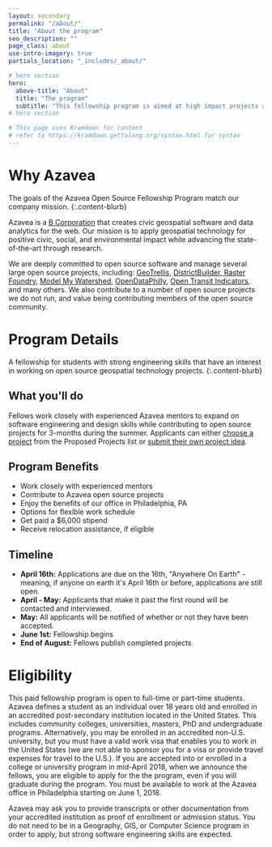 ```yaml
---
layout: secondary
permalink: "/about/"
title: "About the program"
seo_description: ""
page_class: about
use-intro-imagery: true
partials_location: "_includes/_about/"

# hero section
hero:
  above-title: "About"
  title: "The program"
  subtitle: "This fellowship program is aimed at high impact projects and open source contributions."
# hero section

# This page uses Kramdown for content
# refer to https://kramdown.gettalong.org/syntax.html for syntax
---
```


# Why Azavea
The goals of the Azavea Open Source Fellowship Program match our company mission.
{:.content-blurb}

Azavea is a <a href="http://www.bcorporation.net/community/azavea" target="_blank">B Corporation</a> that creates civic geospatial software and data analytics for the web. Our mission is to apply geospatial technology for positive civic, social, and environmental impact while advancing the state-of-the-art through research.

We are deeply committed to open source software and manage several large open source projects, including: <a href="https://geotrellis.io/" target="_blank">GeoTrellis</a>, <a href="http://www.districtbuilder.org/" target="_blank">DistrictBuilder, <a href="https://www.rasterfoundry.com/" target="_blank">Raster Foundry</a>, <a href="https://github.com/WikiWatershed/model-my-watershed" target="_blank">Model My Watershed</a>, <a href="https://www.opendataphilly.org/" target="_blank">OpenDataPhilly</a>, <a href="https://github.com/WorldBank-Transport/open-transit-indicators" target="_blank">Open Transit Indicators</a>, and many others. We also contribute to a number of open source projects we do not run, and value being contributing members of the open source community.

# Program Details
A fellowship for students with strong engineering skills that have an interest in working on open source geospatial technology projects.
{:.content-blurb}

## What you'll do
Fellows work closely with experienced Azavea mentors to expand on software engineering and design skills while contributing to open source projects for 3-months during the summer. Applicants can either <a href="#">choose a project</a> from the Proposed Projects list or <a href="#">submit their own project idea</a>.

## Program Benefits
- Work closely with experienced mentors
- Contribute to Azavea open source projects
- Enjoy the benefits of our office in Philadelphia, PA
- Options for flexible work schedule
- Get paid a $6,000 stipend
- Receive relocation assistance, if eligible

## Timeline
- **April 16th:** Applications are due on the 16th, "Anywhere On Earth" - meaning, if anyone on earth it's April 16th or before, applications are still open.
- **April - May:** Applicants that make it past the first round will be contacted and interviewed.
- **May:** All applicants will be notified of whether or not they have been accepted.
- **June 1st:** Fellowship begins
- **End of August:** Fellows publish completed projects

# Eligibility
This paid fellowship program is open to full-time or part-time students. Azavea defines a student as an individual over 18 years old and enrolled in an accredited post-secondary institution located in the United States. This includes community colleges, universities, masters, PhD and undergraduate programs. Alternatively, you may be enrolled in an accredited non-U.S. university, but you must have a valid work visa that enables you to work in the United States (we are not able to sponsor you for a visa or provide travel expenses for travel to the U.S.). If you are accepted into or enrolled in a college or university program in mid-April 2018, when we announce the fellows, you are eligible to apply for the the program, even if you will graduate during the program. You must be available to work at the Azavea office in Philadelphia starting on June 1, 2018.

Azavea may ask you to provide transcripts or other documentation from your accredited institution as proof of enrollment or admission status. You do not need to be in a Geography, GIS, or Computer Science program in order to apply, but strong software engineering skills are expected.
